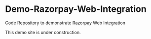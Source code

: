 # Demo-Razorpay-Web-Integration
Code Repository to demonstrate Razorpay Web Integration

This demo site is under construction.
